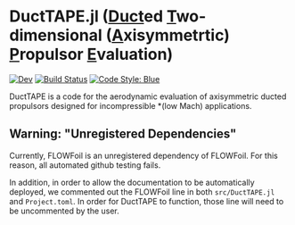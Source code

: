 # DuctTAPE.jl ([Duct](#)ed [T]()wo-dimensional ([A]()xisymmetrtic) [P]()ropulsor [E]()valuation)

<!-- [![Stable](https://img.shields.io/badge/docs-stable-blue.svg)](https://flow.byu.edu/DuctTAPE.jl/stable) -->
[![Dev](https://img.shields.io/badge/docs-dev-blue.svg)](https://flow.byu.edu/DuctTAPE.jl/dev)
[![Build Status](https://github.com/byuflowlab/DuctTAPE.jl/actions/workflows/CI.yml/badge.svg?branch=main)](https://github.com/byuflowlab/DuctTAPE.jl/actions/workflows/CI.yml?query=branch%3Amain)
[![Code Style: Blue](https://img.shields.io/badge/code%20style-blue-4495d1.svg)](https://github.com/invenia/BlueStyle)

DuctTAPE is a code for the aerodynamic evaluation of axisymmetric ducted propulsors designed for incompressible *(low Mach) applications.


## Warning: "Unregistered Dependencies"
Currently, FLOWFoil is an unregistered dependency of FLOWFoil.
For this reason, all automated github testing fails.

In addition, in order to allow the documentation to be automatically deployed, we commented out the FLOWFoil line in both `src/DuctTAPE.jl` and `Project.toml`.  In order for DuctTAPE to function, those line will need to be uncommented by the user.
